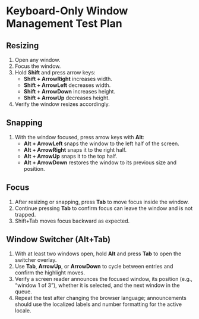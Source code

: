 # Keyboard-Only Window Management Test Plan

## Resizing
1. Open any window.
2. Focus the window.
3. Hold **Shift** and press arrow keys:
   - **Shift + ArrowRight** increases width.
   - **Shift + ArrowLeft** decreases width.
   - **Shift + ArrowDown** increases height.
   - **Shift + ArrowUp** decreases height.
4. Verify the window resizes accordingly.

## Snapping
1. With the window focused, press arrow keys with **Alt**:
   - **Alt + ArrowLeft** snaps the window to the left half of the screen.
   - **Alt + ArrowRight** snaps it to the right half.
   - **Alt + ArrowUp** snaps it to the top half.
   - **Alt + ArrowDown** restores the window to its previous size and position.

## Focus
1. After resizing or snapping, press **Tab** to move focus inside the window.
2. Continue pressing **Tab** to confirm focus can leave the window and is not trapped.
3. Shift+Tab moves focus backward as expected.

## Window Switcher (Alt+Tab)
1. With at least two windows open, hold **Alt** and press **Tab** to open the switcher overlay.
2. Use **Tab**, **ArrowUp**, or **ArrowDown** to cycle between entries and confirm the highlight moves.
3. Verify a screen reader announces the focused window, its position (e.g., “window 1 of 3”), whether it is selected, and the next window in the queue.
4. Repeat the test after changing the browser language; announcements should use the localized labels and number formatting for the active locale.
